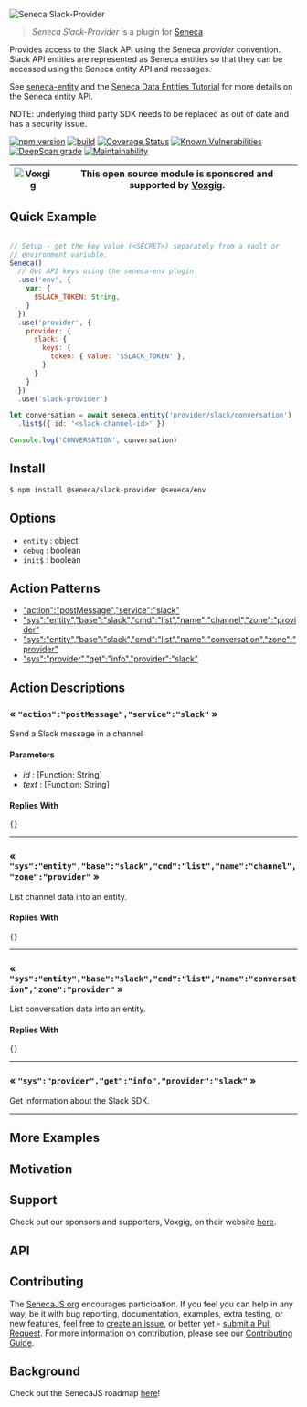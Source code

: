 ![Seneca Slack-Provider](http://senecajs.org/files/assets/seneca-logo.png)

> _Seneca Slack-Provider_ is a plugin for [Seneca](http://senecajs.org)


Provides access to the Slack API using the Seneca *provider*
convention. Slack API entities are represented as Seneca entities so
that they can be accessed using the Seneca entity API and messages.

See [seneca-entity](https://github.com/senecajs/seneca-entity/blob/master/README.md) and the [Seneca Data
Entities
Tutorial](https://senecajs.org/docs/tutorials/understanding-data-entities.html) for more details on the Seneca entity API.

NOTE: underlying third party SDK needs to be replaced as out of date and has a security issue.

[![npm version](https://img.shields.io/npm/v/@seneca/slack-provider.svg)](https://npmjs.com/package/@seneca/slack-provider)
[![build](https://github.com/senecajs/seneca-slack-provider/actions/workflows/build.yml/badge.svg)](https://github.com/senecajs/seneca-slack-provider/actions/workflows/build.yml)
[![Coverage Status](https://coveralls.io/repos/github/senecajs/seneca-slack-provider/badge.svg?branch=main)](https://coveralls.io/github/senecajs/seneca-slack-provider?branch=main)
[![Known Vulnerabilities](https://snyk.io/test/github/senecajs/seneca-slack-provider/badge.svg)](https://snyk.io/test/github/senecajs/seneca-slack-provider)
[![DeepScan grade](https://deepscan.io/api/teams/5016/projects/19462/branches/505954/badge/grade.svg)](https://deepscan.io/dashboard#view=project&tid=5016&pid=19462&bid=505954)
[![Maintainability](https://api.codeclimate.com/v1/badges/f76e83896b731bb5d609/maintainability)](https://codeclimate.com/github/senecajs/seneca-slack-provider/maintainability)


| ![Voxgig](https://www.voxgig.com/res/img/vgt01r.png) | This open source module is sponsored and supported by [Voxgig](https://www.voxgig.com). |
|---|---|


## Quick Example


```js

// Setup - get the key value (<SECRET>) separately from a vault or
// environment variable.
Seneca()
  // Get API keys using the seneca-env plugin
  .use('env', {
    var: {
      $SLACK_TOKEN: String,
    }
  })
  .use('provider', {
    provider: {
      slack: {
        keys: {
          token: { value: '$SLACK_TOKEN' },
        }
      }
    }
  })
  .use('slack-provider')

let conversation = await seneca.entity('provider/slack/conversation')
  .list$({ id: '<slack-channel-id>' })

Console.log('CONVERSATION', conversation)

```

## Install

```sh
$ npm install @seneca/slack-provider @seneca/env
```



<!--START:options-->


## Options

* `entity` : object
* `debug` : boolean
* `init$` : boolean


<!--END:options-->

<!--START:action-list-->


## Action Patterns

* ["action":"postMessage","service":"slack"](#-actionpostMessageserviceslack-)
* ["sys":"entity","base":"slack","cmd":"list","name":"channel","zone":"provider"](#-sysentitybaseslackcmdlistnamechannelzoneprovider-)
* ["sys":"entity","base":"slack","cmd":"list","name":"conversation","zone":"provider"](#-sysentitybaseslackcmdlistnameconversationzoneprovider-)
* ["sys":"provider","get":"info","provider":"slack"](#-sysprovidergetinfoproviderslack-)


<!--END:action-list-->

<!--START:action-desc-->


## Action Descriptions

### &laquo; `"action":"postMessage","service":"slack"` &raquo;

Send a Slack message in a channel


#### Parameters


* _id_ : [Function: String]
* _text_ : [Function: String]




#### Replies With


```
{}
```


----------
### &laquo; `"sys":"entity","base":"slack","cmd":"list","name":"channel","zone":"provider"` &raquo;

List channel data into an entity.





#### Replies With


```
{}
```


----------
### &laquo; `"sys":"entity","base":"slack","cmd":"list","name":"conversation","zone":"provider"` &raquo;

List conversation data into an entity.





#### Replies With


```
{}
```


----------
### &laquo; `"sys":"provider","get":"info","provider":"slack"` &raquo;

Get information about the Slack SDK.



----------


<!--END:action-desc-->

## More Examples

## Motivation

## Support

Check out our sponsors and supporters, Voxgig, on their website [here](https://www.voxgig.com).

## API

## Contributing

The [SenecaJS org](http://senecajs.org/) encourages participation. If you feel you can help in any way, be
it with bug reporting, documentation, examples, extra testing, or new features, feel free
to [create an issue](https://github.com/senecajs/seneca-maintain/issues/new), or better yet - [submit a Pull Request](https://github.com/senecajs/seneca-maintain/pulls). For more
information on contribution, please see our [Contributing Guide](http://senecajs.org/contribute).

## Background

Check out the SenecaJS roadmap [here](https://senecajs.org/roadmap/)!
